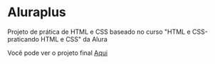 # Aluraplus
Projeto de prática de HTML e CSS baseado no curso "HTML e CSS-praticando HTML e CSS" da Alura

Você pode ver o projeto final [Aqui](https://aluraplus-omega-ruddy.vercel.app/)
